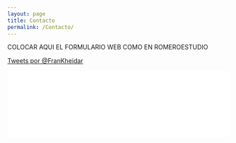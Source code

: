 ```yaml
---
layout: page
title: Contacto
permalink: /Contacto/
---
```


COLOCAR AQUI EL FORMULARIO WEB COMO EN ROMEROESTUDIO

<a class="twitter-timeline" href="https://twitter.com/FranKheidar" data-widget-id="280377796277178370">Tweets por @FranKheidar</a>
<script>!function(d,s,id){var js,fjs=d.getElementsByTagName(s)[0];if(!d.getElementById(id)){js=d.createElement(s);js.id=id;js.src="//platform.twitter.com/widgets.js";fjs.parentNode.insertBefore(js,fjs);}}(document,"script","twitter-wjs");</script>
<div id="fb-root"></div><script src="http://connect.facebook.net/en_US/all.js#xfbml=1"></script><fb:like-box href="http://www.facebook.com/pages/Fran-Salcedo-Art/263830786968692" width="200" show_faces="true" border_color="" stream="false" header="false"></fb:like-box>
<!-- INSTANSIVE WIDGET --><script src="//instansive.com/widget/js/instansive.js"></script><iframe src="//instansive.com/widgets/19dc17b503be5cd685dcf930a3e2b456.html" id="instansive_19dc17b503" name="instansive_19dc17b503"  scrolling="no" allowtransparency="true" class="instansive-widget" style="width: 100%; border: 0; overflow: hidden;"></iframe>
